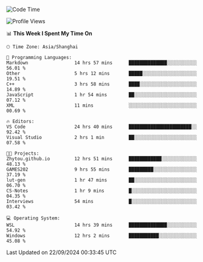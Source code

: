 <!--START_SECTION:waka-->
![Code Time](http://img.shields.io/badge/Code%20Time-2%2C012%20hrs%2012%20mins-blue)

![Profile Views](http://img.shields.io/badge/Profile%20Views-0-blue)

📊 **This Week I Spent My Time On** 

```text
🕑︎ Time Zone: Asia/Shanghai

💬 Programming Languages: 
Markdown                 14 hrs 57 mins      ██████████████░░░░░░░░░░░   56.01 % 
Other                    5 hrs 12 mins       █████░░░░░░░░░░░░░░░░░░░░   19.51 % 
C++                      3 hrs 58 mins       ████░░░░░░░░░░░░░░░░░░░░░   14.89 % 
JavaScript               1 hr 54 mins        ██░░░░░░░░░░░░░░░░░░░░░░░   07.12 % 
XML                      11 mins             ░░░░░░░░░░░░░░░░░░░░░░░░░   00.69 % 

🔥 Editors: 
VS Code                  24 hrs 40 mins      ███████████████████████░░   92.42 % 
Visual Studio            2 hrs 1 min         ██░░░░░░░░░░░░░░░░░░░░░░░   07.58 % 

🐱‍💻 Projects: 
Zhytou.github.io         12 hrs 51 mins      ████████████░░░░░░░░░░░░░   48.13 % 
GAMES202                 9 hrs 55 mins       █████████░░░░░░░░░░░░░░░░   37.19 % 
lut-gen                  1 hr 47 mins        ██░░░░░░░░░░░░░░░░░░░░░░░   06.70 % 
CS-Notes                 1 hr 9 mins         █░░░░░░░░░░░░░░░░░░░░░░░░   04.35 % 
Interviews               54 mins             █░░░░░░░░░░░░░░░░░░░░░░░░   03.42 % 

💻 Operating System: 
WSL                      14 hrs 39 mins      ██████████████░░░░░░░░░░░   54.92 % 
Windows                  12 hrs 2 mins       ███████████░░░░░░░░░░░░░░   45.08 % 
```


 Last Updated on 22/09/2024 00:33:45 UTC
<!--END_SECTION:waka-->
